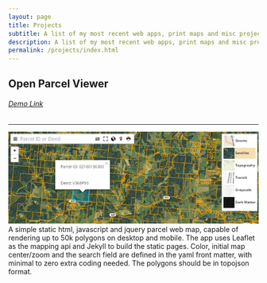 ```yaml
---
layout: page
title: Projects
subtitle: A list of my most recent web apps, print maps and misc projects.
description: A list of my most recent web apps, print maps and misc projects hosted on getBounds by Malcolm Meyer.
permalink: /projects/index.html
---
```

<h2>Open Parcel Viewer</h2>
<h6><a href="https://ovrdc.github.io/parcel-viewer" style="margin-left:0;margin-bottom:10px;">Demo Link</a></h6>
<hr />
<div>
 <div class="col-md-6">
 <img src="/images/parcel-img.png" />
 </div>
 <div class="col-md-6">
 A simple static html, javascript and jquery parcel web map, capable of rendering up to 50k polygons on desktop and mobile. The app uses Leaflet as the mapping api and Jekyll to build the static pages. Color, initial map center/zoom and the search field are defined in the yaml front matter, with minimal to zero extra coding needed. The polygons should be in topojson format.
 </div>
</div>
